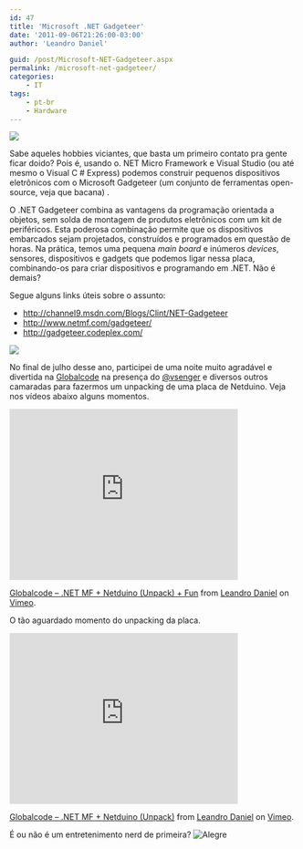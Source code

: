 ```yaml
---
id: 47
title: 'Microsoft .NET Gadgeteer'
date: '2011-09-06T21:26:00-03:00'
author: 'Leandro Daniel'

guid: /post/Microsoft-NET-Gadgeteer.aspx
permalink: /microsoft-net-gadgeteer/
categories:
    - IT
tags:
    - pt-br
    - Hardware
---
```


![](http://leandrodaniel.com/pics/NETGadgeteer.png)

Sabe aqueles hobbies viciantes, que basta um primeiro contato pra gente ficar doido? Pois é, usando o. NET Micro Framework e Visual Studio (ou até mesmo o Visual C # Express) podemos construir pequenos dispositivos eletrônicos com o Microsoft Gadgeteer (um conjunto de ferramentas open-source, veja que bacana) .

O .NET Gadgeteer combina as vantagens da programação orientada a objetos, sem solda de montagem de produtos eletrônicos com um kit de periféricos. Esta poderosa combinação permite que os dispositivos embarcados sejam projetados, construídos e programados em questão de horas. Na prática, temos uma pequena *main board* e inúmeros *devices*, sensores, dispositivos e gadgets que podemos ligar nessa placa, combinando-os para criar dispositivos e programando em .NET. Não é demais?

Segue alguns links úteis sobre o assunto:

- <http://channel9.msdn.com/Blogs/Clint/NET-Gadgeteer>
- <http://www.netmf.com/gadgeteer/>
- <http://gadgeteer.codeplex.com/>

![](http://leandrodaniel.com/pics/gadgeteer_example.jpg)

No final de julho desse ano, participei de uma noite muito agradável e divertida na [Globalcode](http://www.globalcode.com.br/home) na presença do [@vsenger](http://twitter.com/vsenger) e diversos outros camaradas para fazermos um unpacking de uma placa de Netduino. Veja nos vídeos abaixo alguns momentos.

<iframe frameborder="0" height="300" loading="lazy" src="http://player.vimeo.com/video/27038164?title=0&byline=0&portrait=0" width="400"></iframe>

[Globalcode – .NET MF + Netduino (Unpack) + Fun](http://vimeo.com/27038164) from [Leandro Daniel](http://vimeo.com/leandrodaniel) on [Vimeo](http://vimeo.com).

O tão aguardado momento do unpacking da placa.

<iframe frameborder="0" height="300" loading="lazy" src="http://player.vimeo.com/video/27037971?title=0&byline=0&portrait=0" width="400"></iframe>

[Globalcode – .NET MF + Netduino (Unpack)](http://vimeo.com/27037971) from [Leandro Daniel](http://vimeo.com/leandrodaniel) on [Vimeo](http://vimeo.com).

É ou não é um entretenimento nerd de primeira? ![Alegre](http://leandrodaniel.com/pics/wlEmoticon-smile_7.png)
